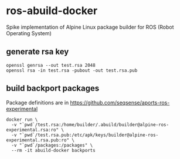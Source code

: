 # ros-abuild-docker

Spike implementation of Alpine Linux package builder for ROS (Robot Operating System)

## generate rsa key

```shell
openssl genrsa --out test.rsa 2048
openssl rsa -in test.rsa -pubout -out test.rsa.pub
```

## build backport packages

Package definitions are in https://github.com/seqsense/aports-ros-experimental

```shell
docker run \
  -v "`pwd`/test.rsa:/home/builder/.abuild/builder@alpine-ros-experimental.rsa:ro" \
  -v "`pwd`/test.rsa.pub:/etc/apk/keys/builder@alpine-ros-experimental.rsa.pub:ro" \
  -v "`pwd`/packages:/packages" \
  --rm -it abuild-docker backports
```
